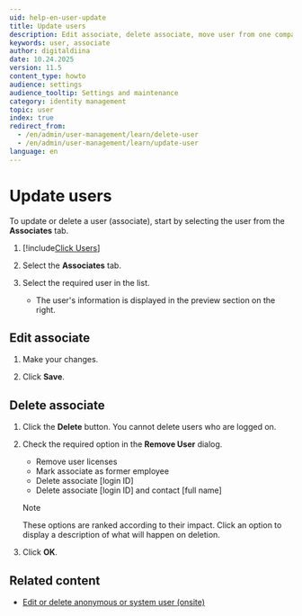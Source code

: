 ```yaml
---
uid: help-en-user-update
title: Update users
description: Edit associate, delete associate, move user from one company to another
keywords: user, associate
author: digitaldiina
date: 10.24.2025
version: 11.5
content_type: howto
audience: settings
audience_tooltip: Settings and maintenance
category: identity management
topic: user
index: true
redirect_from: 
  - /en/admin/user-management/learn/delete-user
  - /en/admin/user-management/learn/update-user
language: en
---
```


# Update users

To update or delete a user (associate), start by selecting the user from the **Associates** tab.

1. [!include[Click Users](includes/goto-users.md)]

1. Select the **Associates** tab.

1. Select the required user in the list.

    * The user's information is displayed in the preview section on the right.

## Edit associate

1. Make your changes.

1. Click **Save**.

## <a id="delete"></a>Delete associate

1. Click the **Delete** button. You cannot delete users who are logged on.

1. Check the required option in the **Remove User** dialog.

    * Remove user licenses
    * Mark associate as former employee
    * Delete associate \[login ID\]
    * Delete associate \[login ID\] and contact \[full name\]

    > [!NOTE]
    > These options are ranked according to their impact. Click an option to display a description of what will happen on deletion.

1. Click **OK**.

## Related content

* [Edit or delete anonymous or system user (onsite)][1]

<!-- Referenced links -->
[1]: onsite/other-users.md
